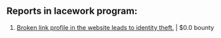 ## Reports in lacework program:
1. [Broken link profile in the website leads to identity theft.](https://hackerone.com/reports/1343733) | $0.0 bounty